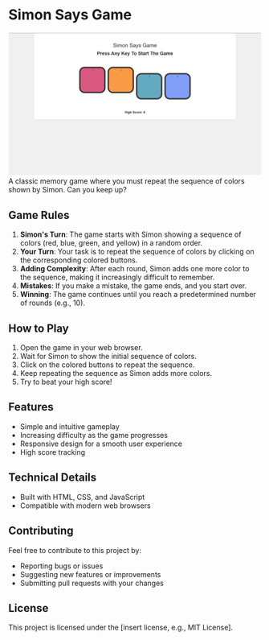 **Simon Says Game**
================
![alt text](image.png)
A classic memory game where you must repeat the sequence of colors shown by Simon. Can you keep up?

**Game Rules**
-------------

1. **Simon's Turn**: The game starts with Simon showing a sequence of colors (red, blue, green, and yellow) in a random order.
2. **Your Turn**: Your task is to repeat the sequence of colors by clicking on the corresponding colored buttons.
3. **Adding Complexity**: After each round, Simon adds one more color to the sequence, making it increasingly difficult to remember.
4. **Mistakes**: If you make a mistake, the game ends, and you start over.
5. **Winning**: The game continues until you reach a predetermined number of rounds (e.g., 10).

**How to Play**
--------------

1. Open the game in your web browser.
2. Wait for Simon to show the initial sequence of colors.
3. Click on the colored buttons to repeat the sequence.
4. Keep repeating the sequence as Simon adds more colors.
5. Try to beat your high score!

**Features**
------------

* Simple and intuitive gameplay
* Increasing difficulty as the game progresses
* Responsive design for a smooth user experience
* High score tracking 

**Technical Details**
--------------------

* Built with HTML, CSS, and JavaScript
* Compatible with modern web browsers

**Contributing**
---------------

Feel free to contribute to this project by:

* Reporting bugs or issues
* Suggesting new features or improvements
* Submitting pull requests with your changes

**License**
-------

This project is licensed under the [insert license, e.g., MIT License].


